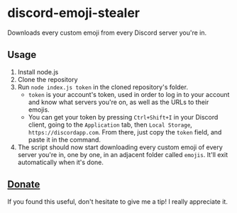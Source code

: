 # discord-emoji-stealer

Downloads every custom emoji from every Discord server you're in.

## Usage

1. Install node.js
2. Clone the repository
3. Run `node index.js token` in the cloned repository's folder.
    - `token` is your account's token, used in order to log in to your account and know what servers you're on, as well as the URLs to their emojis.
    - You can get your token by pressing `Ctrl+Shift+I` in your Discord client, going to the `Application` tab, then `Local Storage`, `https://discordapp.com`.
    From there, just copy the `token` field, and paste it in the command.
4. The script should now start downloading every custom emoji of every server you're in, one by one, in an adjacent folder called `emojis`. It'll exit automatically when it's done.

## [Donate](https://paypal.me/Tenrys)

If you found this useful, don't hesitate to give me a tip! I really appreciate it.
